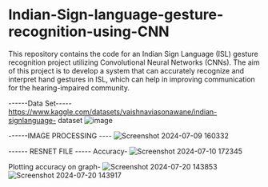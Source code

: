 # Indian-Sign-language-gesture-recognition-using-CNN
This repository contains the code for an Indian Sign Language (ISL) gesture recognition project utilizing Convolutional Neural Networks (CNNs). The aim of this project is to develop a system that can accurately recognize and interpret hand gestures in ISL, which can help in improving communication for the hearing-impaired community.


------Data Set-----
https://www.kaggle.com/datasets/vaishnaviasonawane/indian-signlanguage-
dataset 
![image](https://github.com/user-attachments/assets/df36992f-65fc-4603-ba19-ec973760aa66)


------IMAGE PROCESSING ----
![Screenshot 2024-07-09 160332](https://github.com/user-attachments/assets/78f14945-61e4-4ec1-a4f6-f365edf2cef0)

------ RESNET FILE -----
Accuracy-
![Screenshot 2024-07-10 172345](https://github.com/user-attachments/assets/5e880d66-53bd-4e2c-8606-67a160e0358b)

Plotting accuracy on graph-
![Screenshot 2024-07-20 143853](https://github.com/user-attachments/assets/4417da30-c185-4497-a61e-c3990c8ece45)
![Screenshot 2024-07-20 143917](https://github.com/user-attachments/assets/03dbd1a2-b250-4026-b364-25537b2f354b)
